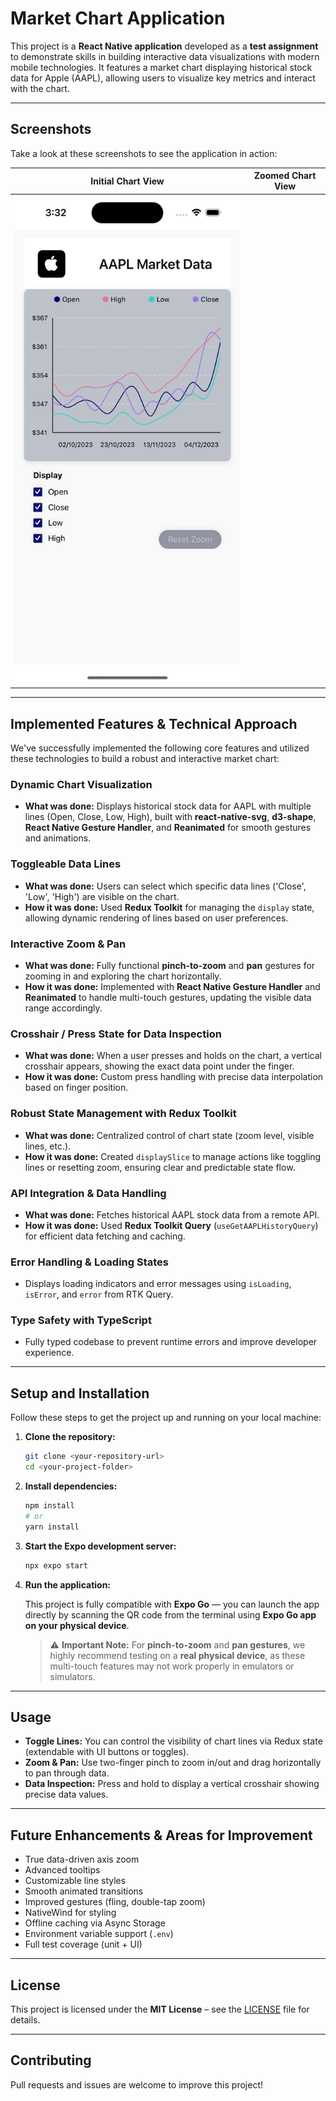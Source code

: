 # Market Chart Application

This project is a **React Native application** developed as a **test assignment** to demonstrate skills in building interactive data visualizations with modern mobile technologies. It features a market chart displaying historical stock data for Apple (AAPL), allowing users to visualize key metrics and interact with the chart.

---

## Screenshots

Take a look at these screenshots to see the application in action:

|               **Initial Chart View**               |                **Zoomed Chart View**               |
| :------------------------------------------------: | :------------------------------------------------: |
| ![Market App Screenshot 1](assets/marketApp-1.png) 
---

## Implemented Features & Technical Approach

We've successfully implemented the following core features and utilized these technologies to build a robust and interactive market chart:

### **Dynamic Chart Visualization**

* **What was done:** Displays historical stock data for AAPL with multiple lines (Open, Close, Low, High), built with **react-native-svg**, **d3-shape**, **React Native Gesture Handler**, and **Reanimated** for smooth gestures and animations.

### **Toggleable Data Lines**

* **What was done:** Users can select which specific data lines ('Close', 'Low', 'High') are visible on the chart.
* **How it was done:** Used **Redux Toolkit** for managing the `display` state, allowing dynamic rendering of lines based on user preferences.

### **Interactive Zoom & Pan**

* **What was done:** Fully functional **pinch-to-zoom** and **pan** gestures for zooming in and exploring the chart horizontally.
* **How it was done:** Implemented with **React Native Gesture Handler** and **Reanimated** to handle multi-touch gestures, updating the visible data range accordingly.

### **Crosshair / Press State for Data Inspection**

* **What was done:** When a user presses and holds on the chart, a vertical crosshair appears, showing the exact data point under the finger.
* **How it was done:** Custom press handling with precise data interpolation based on finger position.

### **Robust State Management with Redux Toolkit**

* **What was done:** Centralized control of chart state (zoom level, visible lines, etc.).
* **How it was done:** Created `displaySlice` to manage actions like toggling lines or resetting zoom, ensuring clear and predictable state flow.

### **API Integration & Data Handling**

* **What was done:** Fetches historical AAPL stock data from a remote API.
* **How it was done:** Used **Redux Toolkit Query** (`useGetAAPLHistoryQuery`) for efficient data fetching and caching.

### **Error Handling & Loading States**

* Displays loading indicators and error messages using `isLoading`, `isError`, and `error` from RTK Query.

### **Type Safety with TypeScript**

* Fully typed codebase to prevent runtime errors and improve developer experience.

---

## Setup and Installation

Follow these steps to get the project up and running on your local machine:

1. **Clone the repository:**

   ```bash
   git clone <your-repository-url>
   cd <your-project-folder>
   ```

2. **Install dependencies:**

   ```bash
   npm install
   # or
   yarn install
   ```

3. **Start the Expo development server:**

   ```bash
   npx expo start
   ```

4. **Run the application:**

   This project is fully compatible with **Expo Go** — you can launch the app directly by scanning the QR code from the terminal using **Expo Go app on your physical device**.

   > ⚠️ **Important Note:**
   > For **pinch-to-zoom** and **pan gestures**, we highly recommend testing on a **real physical device**, as these multi-touch features may not work properly in emulators or simulators.

---

## Usage

* **Toggle Lines:** You can control the visibility of chart lines via Redux state (extendable with UI buttons or toggles).
* **Zoom & Pan:** Use two-finger pinch to zoom in/out and drag horizontally to pan through data.
* **Data Inspection:** Press and hold to display a vertical crosshair showing precise data values.

---

## Future Enhancements & Areas for Improvement

* True data-driven axis zoom
* Advanced tooltips
* Customizable line styles
* Smooth animated transitions
* Improved gestures (fling, double-tap zoom)
* NativeWind for styling
* Offline caching via Async Storage
* Environment variable support (`.env`)
* Full test coverage (unit + UI)

---

## License

This project is licensed under the **MIT License** – see the [LICENSE](LICENSE) file for details.

---

## Contributing

Pull requests and issues are welcome to improve this project!
